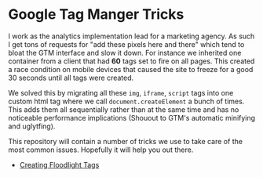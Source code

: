 # Google Tag Manger Tricks

I work as the analytics implementation lead for a marketing agency. As such I get tons of requests for "add these pixels here and there" which tend to bloat the GTM interface and slow it down. For instance we inherited one container from a client that had **60** tags set to fire on all pages. This created a race condition on mobile devices that caused the site to freeze for a good 30 seconds until all tags were created.

We solved this by migrating all these `img`, `iframe`, `script` tags into one custom html tag where we call `document.createElement` a bunch of times. This adds them all sequentially rather than at the same time and has no noticeable performance implications (Shouout to GTM's automatic minifying and uglytfing).

This repository will contain a number of tricks we use to take care of the most common issues. Hopefully it will help you out there.

* [Creating Floodlight Tags](https://github.com/maxfwerner/google_tag_manager_tricks/tree/master/doubleclick_for_publishers_dfp/floodlight_tags.js)
